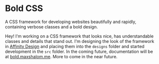 # Bold CSS
A CSS framework for developing websites beautifully and rapidly, containing verbose classes and a bold design.

Hey! I'm working on a CSS framework that looks nice, has understandable classes and details that stand out. I'm designing the look of the framework in [Affinity Design](https://affinity.serif.com/en-us/designer/) and placing them into the `designs` folder and started development in the `src` folder. In the coming future, documentation will be at [bold.maxshalom.me](https://bold.maxshalom.me). More to come in the near future.

